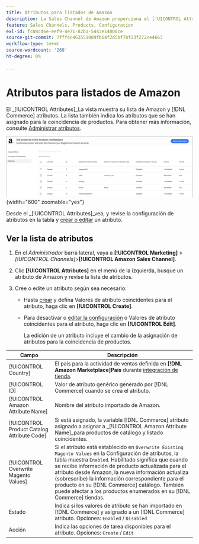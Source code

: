 ```yaml
---
title: Atributos para listados de Amazon
description: La Sales Channel de Amazon proporciona el [!UICONTROL Attributes] para monitorizar la lista de atributos de Amazon y Commerce y cómo se asignan para la coincidencia de productos.
feature: Sales Channels, Products, Configuration
exl-id: fc08cd6e-eef9-4e71-82b1-5443e14800ce
source-git-commit: 7fff4c463551089fb64f2d5bf7bf23f272ce4663
workflow-type: tm+mt
source-wordcount: '268'
ht-degree: 0%

---
```


# Atributos para listados de Amazon

El _[!UICONTROL Attributes]_La vista muestra su lista de Amazon y [!DNL Commerce] atributos. La lista también indica los atributos que se han asignado para la coincidencia de productos. Para obtener más información, consulte [Administrar atributos](./managing-attributes.md).

![Vista Atributos](assets/amazon-attributes-view.png){width="600" zoomable="yes"}

Desde el _[!UICONTROL Attributes]_vea, y revise la configuración de atributos en la tabla y [crear o editar](./creating-attributes.md) un atributo.

## Ver la lista de atributos

1. En el _Administrador_ barra lateral, vaya a **[!UICONTROL Marketing]** > _[!UICONTROL Channels]_>**[!UICONTROL Amazon Sales Channel]**.

1. Clic **[!UICONTROL Attributes]** en el menú de la izquierda, busque un atributo de Amazon y revise la lista de atributos.

1. Cree o edite un atributo según sea necesario:

   - Hasta [crear](./creating-attributes.md#create-an-attribute) y defina Valores de atributo coincidentes para el atributo, haga clic en **[!UICONTROL Create]**.

   - Para desactivar o [editar la configuración](./creating-attributes.md#edit-an-attribute) o Valores de atributo coincidentes para el atributo, haga clic en **[!UICONTROL Edit]**.

     La edición de un atributo incluye el cambio de la asignación de atributos para la coincidencia de productos.

| Campo | Descripción |
|---------------------------------------------|---------------------------------------------------------------------------------------------------------------------------------------------------------------------------------------------------------------------------------------------------------------------------------------------------------------------------------------------------------------------------------------------------------------------|
| [!UICONTROL Country] | El país para la actividad de ventas definida en  **[!DNL Amazon Marketplace]País** durante [integración de tienda](./store-integration.md). |
| [!UICONTROL ID] | Valor de atributo genérico generado por [!DNL Commerce] cuando se crea el atributo. |
| [!UICONTROL Amazon Attribute Name] | Nombre del atributo importado de Amazon. |
| [!UICONTROL Product Catalog Attribute Code] | Si está asignado, la variable [!DNL Commerce] atributo asignado a asignar a _[!UICONTROL Amazon Attribute Name]_para productos de catálogo y listado coincidentes. |
| [!UICONTROL Overwrite Magento Values] | Si el atributo está establecido en `Overwrite Existing Magento Values` en la Configuración de atributos, la tabla muestra `Enabled`. Habilitado significa que cuando se recibe información de producto actualizada para el atributo desde Amazon, la nueva información actualiza (sobrescribe) la información correspondiente para el producto en su [!DNL Commerce] catálogo. También puede afectar a los productos enumerados en su [!DNL Commerce] tiendas. |
| Estado | Indica si los valores de atributo se han importado en [!DNL Commerce] y asignado a un [!DNL Commerce] atributo. Opciones: `Enabled` / `Disabled` |
| Acción | Indica las opciones de tarea disponibles para el atributo. Opciones: `Create` / `Edit` |
